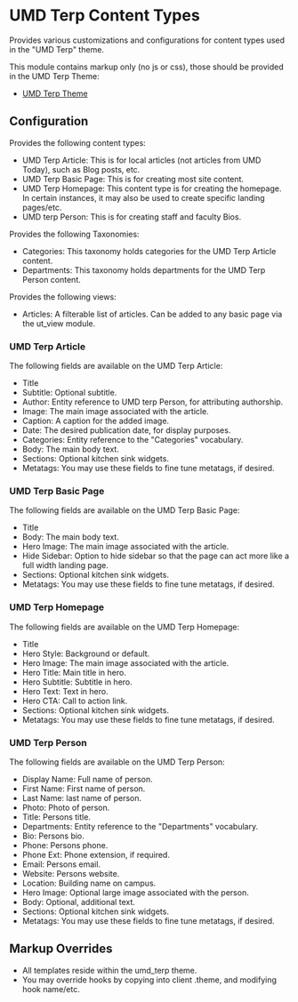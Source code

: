 # UMD Terp Content Types

Provides various customizations and configurations for content types used in the "UMD Terp" theme.

This module contains markup only (no js or css), those should be provided in the UMD Terp Theme:

- [UMD Terp Theme](https://github.com/UMD-Digital/umd_terp)

## Configuration

Provides the following content types:

- UMD Terp Article: This is for local articles (not articles from UMD Today), such as Blog posts, etc.
- UMD Terp Basic Page: This is for creating most site content.
- UMD Terp Homepage: This content type is for creating the homepage. In certain instances, it may also be used to create specific landing pages/etc.
- UMD terp Person: This is for creating staff and faculty Bios.

Provides the following Taxonomies:

- Categories: This taxonomy holds categories for the UMD Terp Article content.
- Departments: This taxonomy holds departments for the UMD Terp Person content.

Provides the following views:

- Articles: A filterable list of articles. Can be added to any basic page via the ut_view module.

### UMD Terp Article

The following fields are available on the UMD Terp Article:

- Title
- Subtitle: Optional subtitle.
- Author: Entity reference to UMD terp Person, for attributing authorship.
- Image: The main image associated with the article.
- Caption: A caption for the added image.
- Date: The desired publication date, for display purposes.
- Categories: Entity reference to the "Categories" vocabulary.
- Body: The main body text.
- Sections: Optional kitchen sink widgets.
- Metatags: You may use these fields to fine tune metatags, if desired.

### UMD Terp Basic Page

The following fields are available on the UMD Terp Basic Page:

- Title
- Body: The main body text.
- Hero Image: The main image associated with the article.
- Hide Sidebar: Option to hide sidebar so that the page can act more like a full width landing page.
- Sections: Optional kitchen sink widgets.
- Metatags: You may use these fields to fine tune metatags, if desired.

### UMD Terp Homepage

The following fields are available on the UMD Terp Homepage:

- Title
- Hero Style: Background or default.
- Hero Image: The main image associated with the article.
- Hero Title: Main title in hero.
- Hero Subtitle: Subtitle in hero.
- Hero Text: Text in hero.
- Hero CTA: Call to action link.
- Sections: Optional kitchen sink widgets.
- Metatags: You may use these fields to fine tune metatags, if desired.

### UMD Terp Person

The following fields are available on the UMD Terp Person:

- Display Name: Full name of person.
- First Name: First name of person.
- Last Name: last name of person.
- Photo: Photo of person.
- Title: Persons title.
- Departments: Entity reference to the "Departments" vocabulary.
- Bio: Persons bio.
- Phone: Persons phone.
- Phone Ext: Phone extension, if required.
- Email: Persons email.
- Website: Persons website.
- Location: Building name on campus.
- Hero Image: Optional large image associated with the person.
- Body: Optional, additional text.
- Sections: Optional kitchen sink widgets.
- Metatags: You may use these fields to fine tune metatags, if desired.

## Markup Overrides

- All templates reside within the umd_terp theme.
- You may override hooks by copying into client .theme, and modifying hook name/etc.
